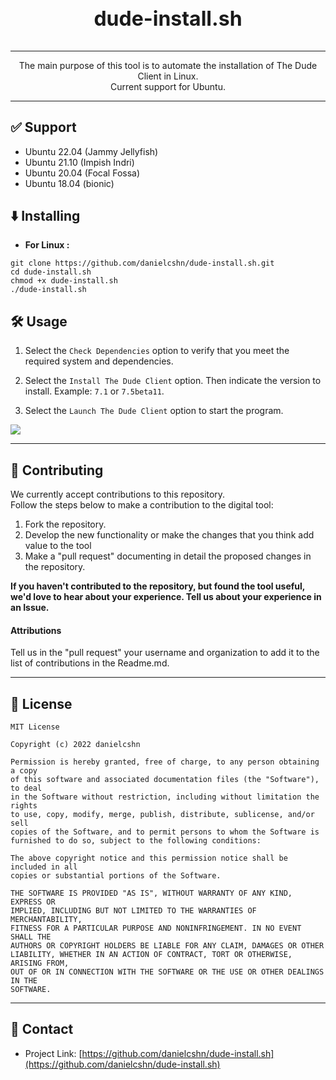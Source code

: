 <div align="center">
  <h3 style="font-size: xx-large;"> dude-install.sh </h3>
  <hr>
  <p>The main purpose of this tool is to automate the installation of The Dude Client in Linux.<br>Current support for Ubuntu.</p>
  <hr>
</div>

## ✅ Support

- Ubuntu 22.04 (Jammy Jellyfish)
- Ubuntu 21.10 (Impish Indri)
- Ubuntu 20.04 (Focal Fossa)
- Ubuntu 18.04 (bionic)

## ⬇️ Installing
+ **For Linux :**
```
git clone https://github.com/danielcshn/dude-install.sh.git
cd dude-install.sh
chmod +x dude-install.sh
./dude-install.sh
```

## 🛠️ Usage

1. Select the `Check Dependencies` option to verify that you meet the required system and dependencies.

2. Select the `Install The Dude Client` option. Then indicate the version to install. Example: `7.1` or `7.5beta11`.

3. Select the `Launch The Dude Client` option to start the program.

![](https://img.shields.io/badge/⚠%20WARNING:%20This%20Script%20comes%20with%20ABSOLUTELY%20NO%20WARRANTY!%20-red?style=for-the-badge)<br>

---

## 🤝 Contributing

We currently accept contributions to this repository.<br>Follow the steps below to make a contribution to the digital tool:

1. Fork the repository.
2. Develop the new functionality or make the changes that you think add value to the tool
3. Make a "pull request" documenting in detail the proposed changes in the repository.

**If you haven't contributed to the repository, but found the tool useful, we'd love to hear about your experience. Tell us about your experience in an Issue.**

#### Attributions
Tell us in the "pull request" your username and organization to add it to the list of contributions in the Readme.md.

---

## 📝 License

```
MIT License

Copyright (c) 2022 danielcshn

Permission is hereby granted, free of charge, to any person obtaining a copy
of this software and associated documentation files (the "Software"), to deal
in the Software without restriction, including without limitation the rights
to use, copy, modify, merge, publish, distribute, sublicense, and/or sell
copies of the Software, and to permit persons to whom the Software is
furnished to do so, subject to the following conditions:

The above copyright notice and this permission notice shall be included in all
copies or substantial portions of the Software.

THE SOFTWARE IS PROVIDED "AS IS", WITHOUT WARRANTY OF ANY KIND, EXPRESS OR
IMPLIED, INCLUDING BUT NOT LIMITED TO THE WARRANTIES OF MERCHANTABILITY,
FITNESS FOR A PARTICULAR PURPOSE AND NONINFRINGEMENT. IN NO EVENT SHALL THE
AUTHORS OR COPYRIGHT HOLDERS BE LIABLE FOR ANY CLAIM, DAMAGES OR OTHER
LIABILITY, WHETHER IN AN ACTION OF CONTRACT, TORT OR OTHERWISE, ARISING FROM,
OUT OF OR IN CONNECTION WITH THE SOFTWARE OR THE USE OR OTHER DEALINGS IN THE
SOFTWARE.
```

---

## 📧 Contact

- Project Link: [https://github.com/danielcshn/dude-install.sh](https://github.com/danielcshn/dude-install.sh)
